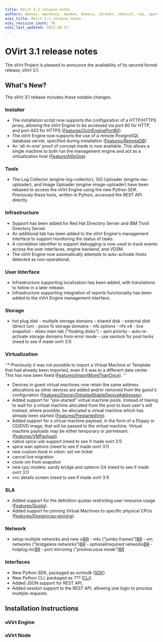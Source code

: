 ```yaml
---
title: OVirt 3.1 release notes
authors: abonas, amureini, danken, dneary, jbrooks, nkesick, roy, sgordon, val0x00ff
wiki_title: OVirt 3.1 release notes
wiki_revision_count: 70
wiki_last_updated: 2013-10-17
---
```


# OVirt 3.1 release notes

The oVirt Project is pleased to announce the availability of its second formal release, oVirt 3.1.

## What's New?

The oVirt 3.1 release includes these notable changes.

### Installer

*   The installation script now supports the configuration of a HTTP/HTTPS proxy, allowing the oVirt Engine to be accessed via port 80 for HTTP, and port 443 for HTTPS ([Features/OvirtEnginePort80](Features/OvirtEnginePort80)).
*   The oVirt Engine now supports the use of a remote PostgreSQL database server, specified during installation ([Features/RemoteDB](Features/RemoteDB)).
*   An 'all-in-one' proof of concept mode is now available. This allows a single machine to both run the management engine and act as a virtualization host ([Feature/AllInOne](Feature/AllInOne)).

### Tools

*   The Log Collector (engine-log-collector), ISO Uploader (engine-iso-uploader), and Image Uploader (engine-image-uploader) have been rebased to access the oVirt Engine using the new Python SDK. Previously these tools, written in Python, accessed the REST API directly.

### Infrastructure

*   Support has been added for Red Hat Directory Server and IBM Tivoli Directory Server.
*   An additional tab has been added to the oVirt Engine's management interface to support monitoring the status of tasks.
*   A correlation identifier to support debugging is now used to track events across the user interfaces, engine backend, and VDSM.
*   The oVirt Engine now automatically attempts to auto-activate hosts detected as non-operational.

### User Interface

*   Infrastructure supporting localization has been added, with translations to follow in a later release.
*   Infrastructure supporting integration of reports functionality has been added to the oVirt Engine management interface.

### Storage

* hot plug disk - multiple storage domains - shared disk - external disk (direct lun) - posix fs storage domains - nfs options - nfs v4 - live snapshot - disks main tab ("floating disks") - spm priority - auto re-activate storage domains from error mode - use sanlock for pool locks (need to see if made ovirt 3.1)

### Virtualization

''\* Previously it was not possible to import a Virtual Machine or Template that had already been imported, even if it was to a different data center. This has now been fixed ([Features/ImportMoreThanOnce](Features/ImportMoreThanOnce)). ''

*   Devices in guest virtual machines now retain the same address allocations as other devices are added and/or removed from the guest's configuration ([Features/Design/DetailedStableDeviceAddresses](Features/Design/DetailedStableDeviceAddresses)).
*   Added support for "pre-started" virtual machine pools. Instead of having to wait for a virtual machine allocated from the pool to boot user's will instead, where possible, be allocated a virtual machine which has already been started ([Features/PrestartedVm](Features/PrestartedVm)).
*   Added support for a virtual machine payload, in the form of a Floppy or CD/DVD image, that will be passed to the virtual machine. Virtual machine payloads may be either temporary or permenant.([Features/VMPayload](Features/VMPayload)).
*   native spice usb support (need to see if made ovirt 3.1)
*   spice wan options (need to see if made ovirt 3.1)
*   new custom hook in vdsm: set vm ticket
*   cancel live migration
*   clone vm from snapshot
*   new cpu models: sandy bridge and opteron G4 (need to see if made ovirt 3.1)
*   vnc details screen (need to see if made ovirt 3.1)

### SLA

*   Added support for the definition quotas restricting user resource usage ([Features/Quota](Features/Quota)).
*   Added support for pinning Virtual Machines to specific physical CPUs ([Features/Design/cpu-pinning](Features/Design/cpu-pinning)).

### Network

* setup multiple networks and new ui[BR](BR) - mtu ("jumbo frames")[BR](BR) - vm networks ("bridgeless networks")[BR](BR) - optional/required networks[BR](BR) - hotplug nic[BR](BR) - port mirroring ("promiscuous mode")[BR](BR)

### Interfaces

*   New Python SDK, packaged as *ovirtsdk* ([SDK](SDK)).
*   New Python CLI, packaged as *???* ([CLI](CLI)).
*   Added JSON support for REST API.
*   Added session support to the REST API, allowing one login to process multiple requests.

## Installation Instructions

### oVirt Engine

### oVirt Node
